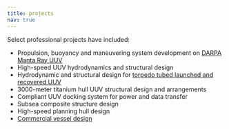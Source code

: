 ```yaml
---
title: projects
nav: true
---
```


Select professional projects have included:
* Propulsion, buoyancy and maneuvering system development on [DARPA Manta Ray UUV](https://www.darpa.mil/news-events/2024-05-01)
* High-speed UUV hydrodynamics and structural design
* Hydrodynamic and structural design for [torpedo tubed launched and recovered UUV](https://hii.com/news/us-navy-submarines-drone-launch-torpedo-tube-remus-hii-2023/)
* 3000-meter titanium hull UUV structural design and arrangements
* Compliant UUV docking system for power and data transfer
* Subsea composite structure design
* High-speed planning hull design
* [Commercial vessel design](2-vessels.md)

